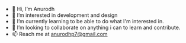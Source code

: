 - 👋 Hi, I’m Anurodh
- 👀 I’m interested in development and design
- 🌱 I’m currently learning to be able to do what I'm interested in.
- 💞️ I’m looking to collaborate on anything i can to learn and contribute.
- 📫 Reach me at anurodhp7@gmail.com

<!---
nur0078/nur0078 is a ✨ special ✨ repository because its `README.md` (this file) appears on your GitHub profile.
You can click the Preview link to take a look at your changes.
--->
